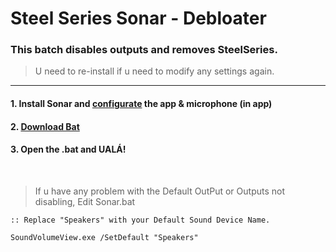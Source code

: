 # Steel Series Sonar - Debloater
### This batch disables outputs and removes SteelSeries.
> U need to re-install if u need to modify any settings again.

------------------------

#### 1. Install Sonar and [configurate](https://yt.com) the app & microphone (in app)
#### 2. [**Download Bat**](https://github.com/gzmatte/sonar/releases/download/1/SS-Debloat.bat)
#### 3. Open the .bat and UALÁ!



</br>


> If u have any problem with the Default OutPut or Outputs not disabling, Edit Sonar.bat 
```
:: Replace "Speakers" with your Default Sound Device Name.

SoundVolumeView.exe /SetDefault "Speakers"
```
